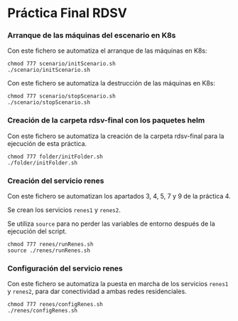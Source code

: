 # Práctica Final RDSV

### Arranque de las máquinas del escenario en K8s

Con este fichero se automatiza el arranque de las máquinas en K8s:

```
chmod 777 scenario/initScenario.sh
./scenario/initScenario.sh
```

Con este fichero se automatiza la destrucción de las máquinas en K8s:

```
chmod 777 scenario/stopScenario.sh
./scenario/stopScenario.sh
```

### Creación de la carpeta rdsv-final con los paquetes helm

Con este fichero se automatiza la creación de la carpeta rdsv-final para la ejecución de esta práctica.

```
chmod 777 folder/initFolder.sh
./folder/initFolder.sh
```

### Creación del servicio renes

Con este fichero se automatizan los apartados 3, 4, 5, 7 y 9 de la práctica 4.

Se crean los servicios `renes1` y `renes2`.

Se utiliza `source` para no perder las variables de entorno después de la ejecución del script.

```
chmod 777 renes/runRenes.sh
source ./renes/runRenes.sh
```

### Configuración del servicio renes

Con este fichero se automatiza la puesta en marcha de los servicios `renes1` y `renes2`, para dar conectividad a ambas redes residenciales.

```
chmod 777 renes/configRenes.sh
./renes/configRenes.sh
```
